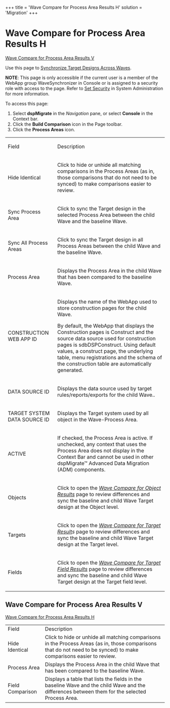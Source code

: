 +++
title = 'Wave Compare for Process Area Results H'
solution = 'Migration'
+++

# Wave Compare for Process Area Results H

[Wave Compare for Process Area Results
V](Wave_Compare_for_Process_Area_Results_H.htm#Wave_Compare_for_Process_Area_Results_V)

<div class="use" data-xmlns="">

Use this page to [Synchronize Target Designs Across
Waves](../Use_Cases/Synchronize_Target_Designs_Across_Waves.htm).

</div>

**NOTE**: This page is only accessible if the current user is a member
of the WebApp group WaveSynchronizer in Console or is assigned to a
security role with access to the page. Refer to [Set
Security](../../../Platform/Sys_Admin/Use_Cases/Setting_security.htm) in
System Administration for more information.

To access this page:

1.  Select
    <span style="font-weight: bold;" data-xmlns="http://www.w3.org/1999/xhtml">dspMigrate</span>
    in the
    <span style="font-style: italic;" data-xmlns="http://www.w3.org/1999/xhtml">Navigation</span>
    pane, or select
    <span style="font-weight: bold;" data-xmlns="http://www.w3.org/1999/xhtml">Console</span>
    in the Context bar.
2.  Click the
    <span style="font-weight: bold;" data-xmlns="http://www.w3.org/1999/xhtml">
    Build Comparison</span> icon in the Page toolbar.
3.  Click the
    <span style="font-weight: bold;" data-xmlns="http://www.w3.org/1999/xhtml">Process
    Areas</span> icon.

<table>
<tbody>
<tr class="odd">
<td><p>Field</p></td>
<td><p>Description</p></td>
</tr>
<tr class="even">
<td><p>Hide Identical</p></td>
<td><p>Click to hide or unhide all matching comparisons in the Process Areas (as in, those comparisons that do not need to be synced) to make comparisons easier to review.</p></td>
</tr>
<tr class="odd">
<td><p>Sync Process Area</p></td>
<td><p>Click to sync the Target design in the selected Process Area between the child Wave and the baseline Wave.</p></td>
</tr>
<tr class="even">
<td><p>Sync All Process Areas</p></td>
<td><p>Click to sync the Target design in all Process Areas between the child Wave and the baseline Wave.</p></td>
</tr>
<tr class="odd">
<td><p>Process Area</p></td>
<td><p>Displays the Process Area in the child Wave that has been compared to the baseline Wave.</p></td>
</tr>
<tr class="even">
<td><p>CONSTRUCTION WEB APP ID</p></td>
<td><p>Displays the name of the WebApp used to store construction pages for the child Wave.</p>
<p>By default, the WebApp that displays the Construction pages is Construct and the source data source used for construction pages is sdbDSPConstruct. Using default values, a construct page, the underlying table, menu registrations and the schema of the construction table are automatically generated.</p></td>
</tr>
<tr class="odd">
<td><p>DATA SOURCE ID</p></td>
<td><p>Displays the data source used by target rules/reports/exports for the child Wave..</p></td>
</tr>
<tr class="even">
<td><p>TARGET SYSTEM DATA SOURCE ID</p></td>
<td><p>Displays the Target system used by all object in the Wave-Process Area.</p></td>
</tr>
<tr class="odd">
<td><p>ACTIVE</p></td>
<td><p>If checked, the Process Area is active. If unchecked, any context that uses the Process Area does not display in the Context Bar and cannot be used in other dspMigrate™ Advanced Data Migration (ADM) components.</p></td>
</tr>
<tr class="even">
<td><p>Objects</p></td>
<td><p>Click to open the <em><a href="Wave_Compare_for_Object_Results_H.htm">Wave Compare for Object Results</a></em> page to review differences and sync the baseline and child Wave Target design at the Object level.</p></td>
</tr>
<tr class="odd">
<td><p>Targets</p></td>
<td><p>Click to open the <em><a href="Wave_Compare_for_Target_Results.htm">Wave Compare for Target Result</a>s</em> page to review differences and sync the baseline and child Wave Target design at the Target level.</p></td>
</tr>
<tr class="even">
<td><p>Fields</p></td>
<td><p>Click to open the <em><a href="Wave_Compare_for_Target_Field_Results.htm">Wave Compare for Target Field Results</a></em> page to review differences and sync the baseline and child Wave Target design at the Target field level.</p></td>
</tr>
</tbody>
</table>

## <span id="Wave_Compare_for_Process_Area_Results_V"></span>Wave Compare for Process Area Results V

[Wave Compare for Process Area Results
H](Wave_Compare_for_Process_Area_Results_H.htm)

|                  |                                                                                                                                                                      |
| ---------------- | -------------------------------------------------------------------------------------------------------------------------------------------------------------------- |
| Field            | Description                                                                                                                                                          |
| Hide Identical   | Click to hide or unhide all matching comparisons in the Process Areas (as in, those comparisons that do not need to be synced) to make comparisons easier to review. |
| Process Area     | Displays the Process Area in the child Wave that has been compared to the baseline Wave.                                                                             |
| Field Comparison | Displays a table that lists the fields in the baseline Wave and the child Wave and the differences between them for the selected Process Area.                       |
